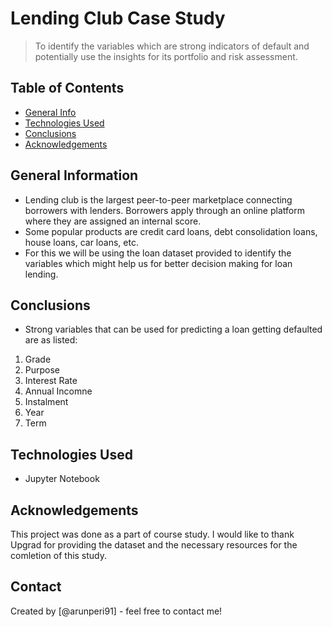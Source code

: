# Lending Club Case Study
> To identify the variables which are strong indicators of default and potentially use the insights for its portfolio and risk assessment.


## Table of Contents
* [General Info](#general-information)
* [Technologies Used](#technologies-used)
* [Conclusions](#conclusions)
* [Acknowledgements](#acknowledgements)

<!-- You can include any other section that is pertinent to your problem -->

## General Information
- Lending club is the largest peer-to-peer marketplace connecting borrowers with lenders. Borrowers apply through an online platform where they are assigned an internal score.
- Some popular products are credit card loans, debt consolidation loans, house loans, car loans, etc.
- For this we will be using the loan dataset provided to identify the variables which might help us for better decision making for loan lending.

<!-- You don't have to answer all the questions - just the ones relevant to your project. -->

## Conclusions
- Strong variables that can be used for predicting a loan getting defaulted are as listed:
1. Grade
2. Purpose
3. Interest Rate
4. Annual Incomne
5. Instalment
6. Year
7. Term


<!-- You don't have to answer all the questions - just the ones relevant to your project. -->


## Technologies Used
- Jupyter Notebook

<!-- As the libraries versions keep on changing, it is recommended to mention the version of library used in this project -->

## Acknowledgements
This project was done as a part of course study. I would like to thank Upgrad for providing the dataset and the necessary resources for the comletion of this study.


## Contact
Created by [@arunperi91] - feel free to contact me!


<!-- Optional -->
<!-- ## License -->
<!-- This project is open source and available under the [... License](). -->

<!-- You don't have to include all sections - just the one's relevant to your project -->
